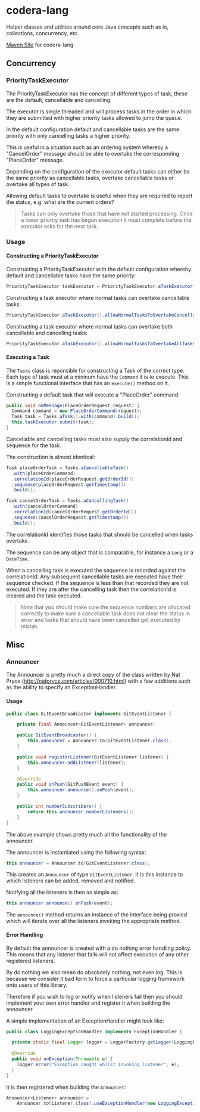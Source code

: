 # codera-lang

Helper classes and utilities around core Java concepts such as io, collections, concurrency, etc.

[Maven Site](http://coderauk.github.io/codera-lang/) for codera-lang.

## Concurrency

### PriorityTaskExecutor

The PriorityTaskExecutor has the concept of different types of task, these are the default, cancellable and cancelling. 

The executor is single threaded and will process tasks in the order in which they are submitted with higher priority tasks allowed to jump the queue. 

In the default configuration default and cancellable tasks are the same priority with only cancelling tasks a higher priority.

This is useful in a situation such as an ordering system whereby a "CancelOrder" message should be able to overtake the corresponding "PlaceOrder" message. 

Depending on the configuration of the executor default tasks can either be the same priority as cancellable tasks, overtake cancellable tasks or overtake all types of task.

Allowing default tasks to overtake is useful when they are required to report the status, e.g. what are the current orders? 

> Tasks can only overtake those that have not started processing. Once a lower priority task has begun execution it must complete before the executor asks for the next task.

### Usage

#### Constructing a PriorityTaskExecutor

Constructing a PriorityTaskExecutor with the default configuration whereby default and cancellable tasks have the same priority:

```java
PriorityTaskExecutor taskExecutor = PriorityTaskExecutor.aTaskExecutor().build();
```

Constructing a task executor where normal tasks can overtake cancellable tasks:

```java
PriorityTaskExecutor.aTaskExecutor().allowNormalTasksToOvertakeCancellableTasks().build();
```

Constructing a task executor where normal tasks can overtake both cancellable and cancelling tasks:

```java
PriorityTaskExecutor.aTaskExecutor().allowNormalTasksToOvertakeAllTasks().build();
```

#### Executing a Task

The `Tasks` class is reponsible for constructing a Task of the correct type. Each type of task must at a mininum have the `Command` it is to execute. This is a simple functional interface that has an `execute()` method on it.

Constructing a default task that will execute a "PlaceOrder" command:

```java
public void onMessage(PlaceOrderRequest request) {
  Command command = new PlaceOrderCommand(request);
  Task task = Tasks.aTask().with(command).build();
  this.taskExecutor.submit(task);
}
```

Cancellable and cancelling tasks must also supply the correlationId and sequence for the task. 

The construction is almost identical:

```java
Task placeOrderTask = Tasks.aCancellableTask()
  .with(placeOrderCommand)
  .correlationId(placeOrderRequest.getOrderId())
  .sequence(placeOrderRequest.getTimestamp())
  .build();

Task cancelOrderTask = Tasks.aCancellingTask()
  .with(cancelOrderCommand)
  .correlationId(cancelOrderRequest.getOrderId())
  .sequence(cancelOrderRequest.getTimestamp())
  .build();
```

The correlationId identifies those tasks that should be cancelled when tasks overtake. 

The sequence can be any object that is comparable, for instance a ```Long``` or a ```DateTime```.

When a cancelling task is executed the sequence is recorded against the correlationId. Any subsequent cancellable tasks are executed have their sequence checked. If the sequence is less than that recorded they are not executed. If they are after the cancelling task then the correlationId is cleared and the task executed.

> Note that you should make sure the sequence numbers are allocated correctly to make sure a cancellable task does not clear the status in error and tasks that should have been cancelled get executed by mistak.

## Misc

### Announcer

The Announcer is pretty much a direct copy of the class written by Nat Pryce (http://natpryce.com/articles/000710.html) with a few additions such as the ability to specify an ExceptionHandler.

#### Usage

```java
public class GitEventBroadcaster implements GitEventListener {

    private final Announcer<GitEventListener> announcer;

    public GitEventBroadcaster() {
        this.announcer = Announcer.to(GitEventListener.class);
    }

    public void registerListener(GitEventListener listener) {
        this.announcer.addListener(listener);
    }

    @Override
    public void onPush(GitPushEvent event) {
        this.announcer.announce().onPush(event);
    }

    public int numberSubscribers() {
        return this.announcer.numberListeners();
    }
}
```

The above example shows pretty much all the functionality of the announcer.

The announcer is instantiated using the following syntax:

```java
this.announcer = Announcer.to(GitEventListener.class);
``` 

This creates an `Announcer` of type `GitEventListener`. It is this instance to which listeners can be added, removed and notified.

Notifying all the listeners is then as simple as:

```java
this.announcer.announce().onPush(event);
```

The `announce()` method returns an instance of the interface being proxied which will iterate over all the listeners invoking the appropriate method.

#### Error Handling

By default the announcer is created with a do nothing error handling policy. This means that any listener that fails will not affect execution of any other registered listeners. 

By do nothing we also mean do absolutely nothing, not even log. This is because we consider it bad form to force a particular logging framework onto users of this library. 

Therefore if you wish to log or notify when listeners fail then you should implement your own error handler and register it when building the announcer. 

A simple implementation of an ExceptionHandler might look like:

```java
public class LoggingExceptionHandler implements ExceptionHandler {

  private static final Logger logger = LoggerFactory.getLogger(LoggingExceptionHandler.class);
		
  @Override
  public void onException(Throwable e) {
    logger.error("Exception caught whilst invoking listener", e);
  }
}
```

It is then registered when building the `Announcer`:

```java
Announcer<Listener> announcer = 
	Announcer.to(Listener.class).useExceptionHandler(new LoggingExceptionHandler());
```
